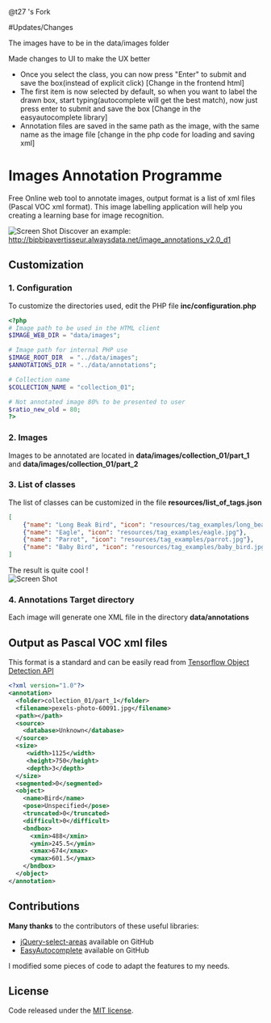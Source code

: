 @t27 's Fork

#Updates/Changes

The images have to be in the data/images folder

Made changes to UI to make the UX better

- Once you select the class, you can now press "Enter" to submit and save the box(instead of explicit click) [Change in the frontend html]
- The first item is now selected by default, so when you want to label the drawn box, start typing(autocomplete will get the best match), now just press enter to submit and save the box [Change in the easyautocomplete library]
- Annotation files are saved in the same path as the image, with the same name as the image file [change in the php code for loading and saving xml]


# Images Annotation Programme
Free Online web tool to annotate images, output format is a list of xml files (Pascal VOC xml format). This image labelling application will help you creating a learning base for image recognition.

![Screen Shot](http://bipbipavertisseur.alwaysdata.net/example/images/screen_shot_3.jpg)
Discover an example: http://bipbipavertisseur.alwaysdata.net/image_annotations_v2.0_d1

## Customization

### 1. Configuration
To customize the directories used, edit the PHP file **inc/configuration.php**
```php
<?php
# Image path to be used in the HTML client
$IMAGE_WEB_DIR = "data/images";

# Image path for internal PHP use
$IMAGE_ROOT_DIR  = "../data/images";
$ANNOTATIONS_DIR = "../data/annotations";

# Collection name 
$COLLECTION_NAME = "collection_01";

# Not annotated image 80% to be presented to user
$ratio_new_old = 80;
?>
```
### 2. Images
Images to be annotated are located in **data/images/collection_01/part_1** and **data/images/collection_01/part_2**

### 3. List of classes

The list of classes can be customized in the file **resources/list_of_tags.json**
```json
[
	{"name": "Long Beak Bird", "icon": "resources/tag_examples/long_beak.jpg"},
	{"name": "Eagle", "icon": "resources/tag_examples/eagle.jpg"},
	{"name": "Parrot", "icon": "resources/tag_examples/parrot.jpg"},	
	{"name": "Baby Bird", "icon": "resources/tag_examples/baby_bird.jpg"}
]
```
The result is quite cool !<br />
![Screen Shot](http://bipbipavertisseur.alwaysdata.net/example/images/list_species.jpg)

### 4. Annotations Target directory 
Each image will generate one XML file in the directory **data/annotations**

## Output as Pascal VOC xml files

This format is a standard and can be easily read from [Tensorflow Object Detection API](https://github.com/tensorflow/models/tree/master/object_detection)

```xml
<?xml version="1.0"?>
<annotation>
  <folder>collection_01/part_1</folder>
  <filename>pexels-photo-60091.jpg</filename>
  <path></path>
  <source>
    <database>Unknown</database>
  </source>
  <size>
     <width>1125</width>
     <height>750</height>
     <depth>3</depth>
  </size>
  <segmented>0</segmented>
  <object>
    <name>Bird</name>
    <pose>Unspecified</pose>
    <truncated>0</truncated>
    <difficult>0</difficult>
    <bndbox>
      <xmin>488</xmin>
      <ymin>245.5</ymin>
      <xmax>674</xmax>
      <ymax>601.5</ymax>
    </bndbox>
  </object>
</annotation>
```

## Contributions

**Many thanks** to the contributors of these useful libraries:
* [jQuery-select-areas](https://github.com/360Learning/jquery-select-areas) available on GitHub
* [EasyAutocomplete](https://github.com/pawelczak/EasyAutocomplete) available on GitHub

I modified some pieces of code to adapt the features to my needs.

## License

Code released under the <a href='http://github.com/pawelczak/EasyAutocomplete/blob/master/LICENSE.txt' > MIT license</a>.

